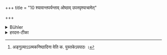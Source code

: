 +++
title = "10 श्यावान्तपर्यन्ताव् ओष्ठाव् उपस्पृश्याचामेत्"

+++

<details><summary>Bühler</summary>

10. He shall rub the gums and the inner part of his lips (with his finger or with a piece of wood) and then sip water.
</details>

<details><summary>हरदत्त-टीका</summary>

## सूत्रम्
श्यावान्तपर्यन्तावोष्ठावुपस्पृश्याऽऽचामेत् ॥ १०॥  
### टिप्पनी
दन्तमूलात्प्रभृत्योष्ठौ । तत्राऽलोमकः प्रदेशः श्यावः। तस्यान्तः सलोमकः। तत्पर्यन्तावोष्ठावुपस्पृश्याऽऽचामेत् । ओष्ठयोरलोमकप्रदेशमङ्गुल्या[^२] काष्ठादिना वोपस्पृश्याऽऽचामेदिति ॥ १० ॥  

[^२]:

    अङ्गुल्याऽऽत्मकनिष्ठादिना वेति क. पुस्तकेऽपपाठः ।
</details>
